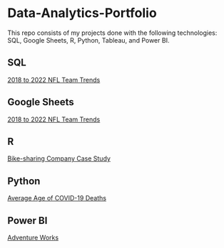 # Data-Analytics-Portfolio
This repo consists of my projects done with the following technologies: SQL, Google Sheets, R, Python, Tableau, and Power BI.

## SQL
[2018 to 2022 NFL Team Trends](https://github.com/ShaunJPartridge/Data-Analytics-Portfolio/tree/main/SQL/NFL-2018-to-2022-team-trends)


## Google Sheets
[2018 to 2022 NFL Team Trends](https://github.com/ShaunJPartridge/Data-Analytics-Portfolio/tree/main/SQL/NFL-2018-to-2022-team-trends)


## R
[Bike-sharing Company Case Study](https://github.com/ShaunJPartridge/Data-Analytics-Portfolio/tree/main/R/Bike-sharing%20Company%20Case%20Study)

## Python
[Average Age of COVID-19 Deaths](https://github.com/ShaunJPartridge/Data-Analytics-Portfolio/tree/main/Python/Avg-Covid-Death-Project)

## Power BI
[Adventure Works]()
